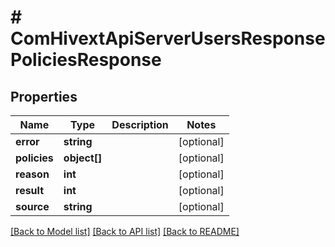 # # ComHivextApiServerUsersResponsePoliciesResponse

## Properties

Name | Type | Description | Notes
------------ | ------------- | ------------- | -------------
**error** | **string** |  | [optional]
**policies** | **object[]** |  | [optional]
**reason** | **int** |  | [optional]
**result** | **int** |  | [optional]
**source** | **string** |  | [optional]

[[Back to Model list]](../../README.md#models) [[Back to API list]](../../README.md#endpoints) [[Back to README]](../../README.md)
